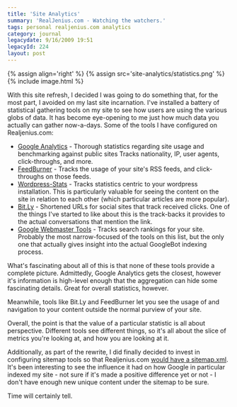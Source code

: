 ```yaml
---
title: 'Site Analytics'
summary: 'RealJenius.com - Watching the watchers.'
tags: personal realjenius.com analytics
category: journal
legacydate: 9/16/2009 19:51
legacyId: 224
layout: post
---
```


{% assign align='right' %}
{% assign src='site-analytics/statistics.png' %}
{% include image.html %}

With this site refresh, I decided I was going to do something that, for the most part, I avoided on my last site incarnation. I've installed a battery of statistical gathering tools on my site to see how users are using the various globs of data. It has become eye-opening to me just how much data you actually can gather now-a-days. Some of the tools I have configured on Realjenius.com:

* [Google Analytics](http://google.com/analytics) - Thorough statistics regarding site usage and benchmarking against public sites Tracks nationality, IP, user agents, click-throughs, and more.
* [FeedBurner](http://feedburner.com) - Tracks the usage of your site's RSS feeds, and click-throughs on those feeds.
* [Wordpress-Stats](http://wordpress.org/extend/plugins/stats/) - Tracks statistics centric to your wordpress installation. This is particularly valuable for seeing the content on the site in relation to each other (which particular articles are more popular).
* [Bit.Ly](http://bit.ly/) - Shortened URLs for social sites that track received clicks. One of the things I've started to like about this is the track-backs it provides to the actual conversations that mention the link.
* [Google Webmaster Tools](http://www.google.com/webmasters/index2.html) - Tracks search rankings for your site. Probably the most narrow-focused of the tools on this list, but the only one that actually gives insight into the actual GoogleBot indexing process.

What's fascinating about all of this is that none of these tools provide a complete picture. Admittedly, Google Analytics gets the closest, however it's information is high-level enough that the aggregation can hide some fascinating details. Great for overall statistics, however.

Meanwhile, tools like Bit.Ly and FeedBurner let you see the usage of and navigation to your content outside the normal purview of your site.

Overall, the point is that the value of a particular statistic is all about perspective. Different tools see different things, so it's all about the slice of metrics you're looking at, and how you are looking at it.

Additionally, as part of the rewrite, I did finally decided to invest in configuring sitemap tools so that Realjenius.com [would have a sitemap.xml](http://www.realjenius.com/sitemap.xml). It's been interesting to see the influence it had on how Google in particular indexed my site - not sure if it's made a positive difference yet or not - I don't have enough new unique content under the sitemap to be sure.

Time will certainly tell.